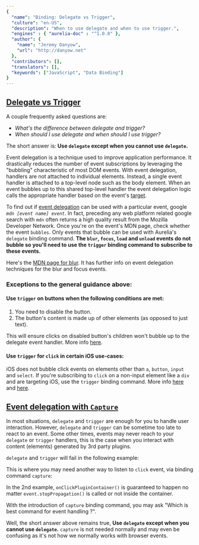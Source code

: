 ```yaml
---
{
  "name": "Binding: Delegate vs Trigger",
  "culture": "en-US",
  "description": "When to use delegate and when to use trigger.",
  "engines" : { "aurelia-doc" : "^1.0.0" },
  "author": {
    "name": "Jeremy Danyow",
  	"url": "http://danyow.net"
  },
  "contributors": [],
  "translators": [],
  "keywords": ["JavaScript", "Data Binding"]
}
---
```


## [Delegate vs Trigger](aurelia-doc://section/1/version/1.0.0)

A couple frequently asked questions are:

* *What's the difference between delegate and trigger?*
* *When should I use delegate and when should I use trigger?*

The short answer is: **Use `delegate` except when you cannot use `delegate`.**

Event delegation is a technique used to improve application performance. It drastically reduces the number of event subscriptions by leveraging the "bubbling" characteristic of most DOM events. With event delegation, handlers are not attached to individual elements. Instead, a single event handler is attached to a top-level node such as the body element. When an event bubbles up to this shared top-level handler the event delegation logic calls the appropriate handler based on the event's [target](https://developer.mozilla.org/en-US/docs/Web/API/Event/target).

To find out if [event delegation](https://davidwalsh.name/event-delegate) can be used with a particular event, google *`mdn [event name] event`*. In fact, preceding any web platform related google search with `mdn` often returns a high quality result from the Mozilla Developer Network. Once you're on the event's MDN page, check whether the event `bubbles`. Only events that bubble can be used with Aurelia's `delegate` binding command. **The `blur`, `focus`, `load` and `unload` events do not bubble so you'll need to use the `trigger` binding command to subscribe to these events.**

Here's the [MDN page for blur](https://developer.mozilla.org/en-US/docs/Web/Events/blur). It has further info on event delegation techniques for the blur and focus events.

### Exceptions to the general guidance above:

#### Use `trigger` on buttons when the following conditions are met:
1. You need to disable the button.
2. The button's content is made up of other elements (as opposed to just text).

This will ensure clicks on disabled button's children won't bubble up to the delegate event handler.  More info [here](https://github.com/aurelia/binding/issues/163).

#### Use `trigger` for `click` in certain iOS use-cases:
iOS does not bubble click events on elements other than `a`, `button`, `input` and `select`. If you're subscribing to `click` on a non-input element like a `div` and are targeting iOS, use the `trigger` binding command.
More info [here](http://www.quirksmode.org/blog/archives/2010/09/click_event_del.html) and [here](https://github.com/aurelia/binding/issues/263).

## [Event delegation with `Capture`](aurelia-doc://section/2/version/1.0.0)

In most situations, `delegate` and `trigger` are enough for you to handle user interaction. However, `delegate` and `trigger` can be sometime too late to react to an event. Some other times, events may never reach to your `delegate` or `trigger` handlers, this is the case when you interact with content (elements) generated by 3rd party plugins.

`delegate` and `trigger` will fail in the following example:

<code-listing heading="Capture command example">
  <source-code lang="HTML">
    <div class='my-plugin-container' click.delegate='onClickPluginContainer()'>
      <!--
        Content inside here is generated by a plugin
        That will call `event.stopPropagation()` on any click events
      -->
    </div>
  </source-code>
</code-listing>

This is where you may need another way to listen to `click` event, via binding command `capture`:

<code-listing heading="Capture command example">
  <source-code lang="HTML">
    <div class='my-plugin-container' click.capture='onClickPluginContainer()'>
      <!--
        Content inside here is generated by a plugin
        That will call `event.stopPropagation()` on any click events
      -->
    </div>
  </source-code>
</code-listing>

In the 2nd example, `onClickPluginContainer()` is guaranteed to happen no matter `event.stopPropagation()` is called or not inside the container.

With the introduction of `capture` binding command, you may ask "Which is best command for event handling ?".

Well, the short answer above remains true, **Use `delegate` except when you cannot use `delegate`.** `capture` is not needed normally and may even be confusing as it's not how we normally works with browser events.